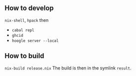 ## How to develop
`nix-shell`, `hpack` then
* `cabal repl`
* `ghcid`
* `hoogle server --local`

## How to build
`nix-build release.nix`
The build is then in the symlink `result`.
